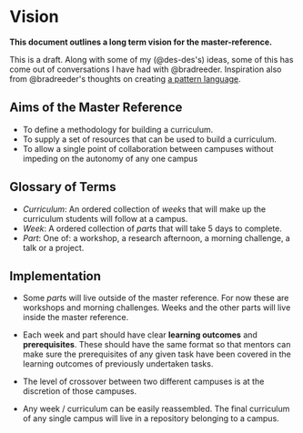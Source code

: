 # Vision

**This document outlines a long term vision for the master-reference.**

This is a draft. Along with some of my (@des-des's) ideas, some of this has come out of conversations I have had with @bradreeder. Inspiration also from @bradreeder's thoughts on creating [a pattern language](https://github.com/foundersandcoders/a-pattern-language/issues/2).

## Aims of the Master Reference
 * To define a methodology for building a curriculum.
 * To supply a set of resources that can be used to build a curriculum.
 * To allow a single point of collaboration between campuses without impeding on the autonomy of any one campus

## Glossary of Terms

 * *Curriculum*: An ordered collection of *week*s that will make up the curriculum students will follow at a campus.
 * *Week*: A ordered collection of *part*s that will take 5 days to complete.
 * *Part*: One of: a workshop, a research afternoon, a morning challenge, a talk or a project.


 ## Implementation
  * Some *part*s will live outside of the master reference. For now these are workshops and morning challenges. Weeks and the other parts will live inside the master reference.

  * Each week and part should have clear **learning outcomes** and  **prerequisites**. These should have the same format so that mentors can make sure the prerequisites of any given task have been covered in the learning outcomes of previously undertaken tasks.

  * The level of crossover between two different campuses is at the discretion of those campuses.

  * Any week / curriculum can be easily reassembled. The final curriculum of any single campus will live in a repository belonging to a campus.
